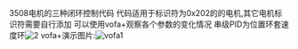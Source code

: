 3508电机的三种闭环控制代码
代码适用于标识符为0x202的的电机,其它电机标识符需要自行添加
可以使用vofa+观察各个参数的变化情况
串级PID为位置环套速度环![2](https://github.com/wujjjj/3508closedloop/assets/125660185/2423df39-3c50-475e-8f4c-9840aa5c0a64)
vofa+演示图片:![vofa1](https://github.com/wujjjj/3508closedloop/assets/125660185/99b14f21-bced-4827-b924-ecb6ca417264)
